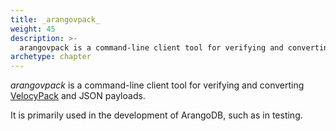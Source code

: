 ```yaml
---
title: _arangovpack_
weight: 45
description: >-
  arangovpack is a command-line client tool for verifying and converting VelocyPack and JSON
archetype: chapter
---
```

_arangovpack_ is a command-line client tool for verifying and converting
[VelocyPack](http://github.com/arangodb/velocypack) and JSON
payloads.

It is primarily used in the development of ArangoDB, such as in testing.
